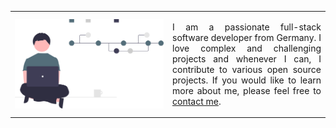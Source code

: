 <table width="100%" border="0">
    <tr>
        <td width="50%">
            <img src="/assets/images/undraw_version_control_re_mg66.svg" align="center" />
        </td>
        <td style="vertical-align: top;">
            <p style="text-align: justify;">
                I am a passionate full-stack software developer from Germany. I love complex and challenging projects and whenever I can, I contribute to various open source   projects. If you would like to learn more about me, please feel free to <a href="https://clemensbastian.de" target="_blank">contact me</a>.
            </p>
        </td>
    </tr>
</table>